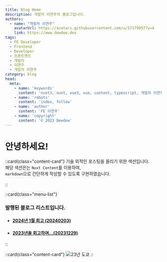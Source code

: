 ```yaml
---
title: Blog Home
description: 개발자 이연주의 블로그입니다.
authors:
  - name: "개발자 이연주"
    avatarUrl: https://avatars.githubusercontent.com/u/57179957?v=4
    link: https://www.dewdew.dev
tags:
  - FE Developer
  - Frontend
  - Developer
  - 프론트앤드
  - 개발자
  - 이연주
  - 개발자 이연주
category: blog
head:
  meta:
    - name: 'keywords'
      content: 'nuxt3, nuxt, vue3, vue, content, typescript, 개발자 이연주, FE 개발자 이연주'
    - name: 'robots'
      content: 'index, follow'
    - name: 'author'
      content: 'FE 이연주'
    - name: 'copyright'
      content: '© 2023 Dewdew'
---
```


# 안녕하세요!

::card{class="content-card"}
기술 외적인 포스팅을 올리기 위한 색션입니다.<br>
해당 색션은는 `Nuxt Content`를 이용하여,<br>
`markdown`으로 간단하게 작성할 수 있도록 구현하였습니다.<br><br>
::

::card{class="menu-list"}
### 발행된 블로그 리스트입니다.<br>
- #### [2024년 1월 회고 (20240203)](/blog/20240203)
- #### [2023년을 회고하며...(20231229)](/blog/20231229)
::

::card{class="content-card"}
![23년 도쿄](https://api.dewdew.dev/storage/v1/object/public/blog/index-cover.webp)
::
